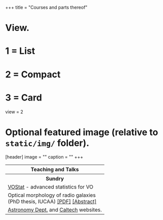 +++
title = "Courses and parts thereof"

# View.
#   1 = List
#   2 = Compact
#   3 = Card
view = 2

# Optional featured image (relative to `static/img/` folder).
[header]
image = ""
caption = ""
+++

<TABLE>
<TR><TH>Teaching and Talks</TH></TR>

<TH>Sundry</TH>
<TR> <TD> <A HREF="http://www.vostat.org/">VOStat</A> - advanced statistics for VO<BR> </TD> </TR>
<!--
<TR>
<TD>
<A HREF="other_projects.html">Other projects</A><BR>
</TD>
</TR>
-->
<TR>
<TD>
Optical morphology of radio galaxies<BR>
(PhD thesis, IUCAA) <A HREF=science/thesis/Mahabal_1998_Thesis.pdf>[PDF]</A>
<A HREF=science/thesis/abstract.html>[Abstract]</A><BR>
</TD>
</TR>
<TR>
<TD>
<A HREF=http://www.astro.caltech.edu/>Astronomy Dept.</A> and
<A HREF=http://www.caltech.edu>Caltech</A> websites.
</TD>
</TR>
</TABLE>
